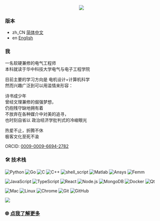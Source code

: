 <h1 align="center">
    <img src="https://readme-typing-svg.herokuapp.com/?lines=你好，我是Benjamin&center=true&size=30" />
</h1>

### 版本
- zh_CN [简体中文](#我)
- en [English](./README-en.md)

### 我
<p>一名软硬兼修的电气工程师<br/>
本科就读于华中科技大学电气与电子工程学院<br/>
</p>
<p>
目前主要的学习方向是 电机设计+计算机科学<br/>
然而兴趣广泛到可以用滥情来形容：<br/>
</p>
<p>
诗书成少年<br/>
曾经文理兼修的倔强梦想，<br/>
仍抱残守缺地拥有着<br/>
不放弃在各种媒介中对美的追寻，<br/>
也时刻自省以 政治经济学批判式的冷峻眼光<br/>
</p>
<p>
热爱不止，折腾不休<br/>
极客文化至死不渝<br/>

</p>

<p>
  ORCID: <a href="https://orcid.org/0009-0009-6694-2782">0009-0009-6694-2782</a>
</p>

### 🛠 技术栈

![Python](https://img.shields.io/badge/-Python-333333?style=flat&logo=python) 
![Go](https://img.shields.io/badge/go-333333?style=flat&logo=go) 
![C](https://img.shields.io/badge/c-333333?style=flat&logo=c) 
![C++](https://img.shields.io/badge/-C++-333333?style=flat&logo=c) 
![shell_script](https://img.shields.io/badge/-shell_script-333333?style=flat&logo=shell) 
![Matlab](https://img.shields.io/badge/-Matlab-333333?style=flat&logo=matlab) 
![Ansys](https://img.shields.io/badge/-Ansys-333333?style=flat&logo=ansys) 
![Femm](https://img.shields.io/badge/-Femm-333333?style=flat&logo=femm) 

![JavaScript](https://img.shields.io/badge/-JavaScript-333333?style=flat&logo=javascript) 
![TypeScript](https://img.shields.io/badge/-TypeScript-333333?style=flat&logo=typescript) 
![React](https://img.shields.io/badge/-React-333333?style=flat&logo=react) 
![Node.js](https://img.shields.io/badge/-Node-333333?style=flat&logo=node.js) 
![MongoDB](https://img.shields.io/badge/-MongoDB-333333?style=flat&logo=mongodb)
![Docker](https://img.shields.io/badge/-Docker-333333?style=flat&logo=docker) 
![Qt](https://img.shields.io/badge/-Qt-333333?style=flat&logo=Qt) 


![Mac](https://img.shields.io/badge/-Mac-333333?style=flat&logo=apple) 
![Linux](https://img.shields.io/badge/-Linux-333333?style=flat&logo=linux) 
![Chrome](https://img.shields.io/badge/-Chrome-333333?style=flat&logo=google) 
![Git](https://img.shields.io/badge/-Git-333333?style=flat-square&logo=git) 
![GitHub](https://img.shields.io/badge/-GitHub-333333?style=flat-square&logo=github) 

<a href="https://github.com/DawnEver">
  <img src="https://metrics.lecoq.io/dawnever?template=classic&base.activity=0&base.community=0&base.repositories=0&base.metadata=0&isocalendar=1&base=header%2C%20activity%2C%20community%2C%20repositories%2C%20metadata&base.indepth=false&base.hireable=false&isocalendar=false&isocalendar.duration=full-year&config.timezone=Asia%2FShanghai" />
</a>

### 🌐 [点我了解更多](https://www.baomingyang.asia)
